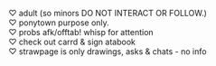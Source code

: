 ♡ adult (so minors DO NOT INTERACT OR FOLLOW.) <br>
♡ ponytown purpose only. <br>
♡ probs afk/offtab! whisp for attention <br>
♡ check out carrd & sign atabook <br>
♡ strawpage is only drawings, asks & chats - no info
